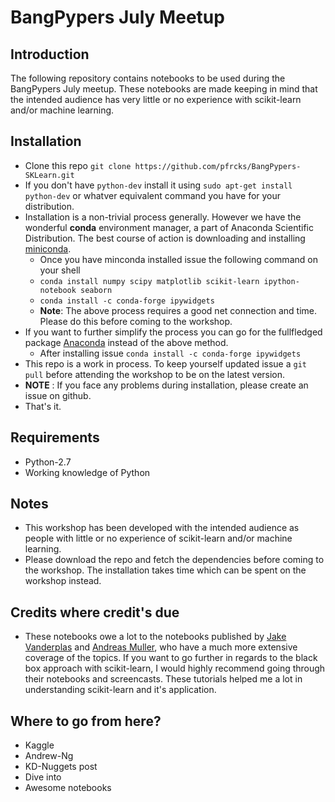 # BangPypers July Meetup

## Introduction

The following repository contains notebooks to be used during the BangPypers July meetup. These notebooks are made keeping in mind that the intended audience has very little or no experience with scikit-learn and/or machine learning.

## Installation

* Clone this repo `git clone https://github.com/pfrcks/BangPypers-SKLearn.git`
* If you don't have `python-dev` install it using `sudo apt-get install python-dev` or whatver equivalent command you have for your distribution.
* Installation is a non-trivial process generally. However we have the wonderful **conda** environment manager, a part of Anaconda Scientific Distribution. The best course of action is downloading and installing [miniconda](http://conda.pydata.org/miniconda.html).
    * Once you have minconda installed issue the following command on your shell
    * `conda install numpy scipy matplotlib scikit-learn ipython-notebook seaborn`
    * `conda install -c conda-forge ipywidgets`
    * **Note**: The above process requires a good net connection and time. Please do this before coming to the workshop.
* If you want to further simplify the process you can go for the fullfledged package [Anaconda](https://docs.continuum.io/anaconda/install) instead of the above method.
    * After installing issue `conda install -c conda-forge ipywidgets`
* This repo is a work in process. To keep yourself updated issue a `git pull` before attending the workshop to be on the latest version.
* **NOTE** : If you face any problems during installation, please create an issue on github.
* That's it.

## Requirements

* Python-2.7
* Working knowledge of Python

## Notes

* This workshop has been developed with the intended audience as people with little or no experience of scikit-learn and/or machine learning. 
* Please download the repo and fetch the dependencies before coming to the workshop. The installation takes time which can be spent on the workshop instead.

## Credits where credit's due

* These notebooks owe a lot to the notebooks published by [Jake Vanderplas](https://github.com/jakevdp/sklearn_tutorial) and [Andreas Muller](https://www.youtube.com/watch?v=80fZrVMurPM), who have a much more extensive coverage of the topics. If you want to go further in regards to the black box approach with scikit-learn, I would highly recommend going through their notebooks and screencasts. These tutorials helped me a lot in understanding scikit-learn and it's application.

## Where to go from here?

* Kaggle
* Andrew-Ng
* KD-Nuggets post
* Dive into
* Awesome notebooks
